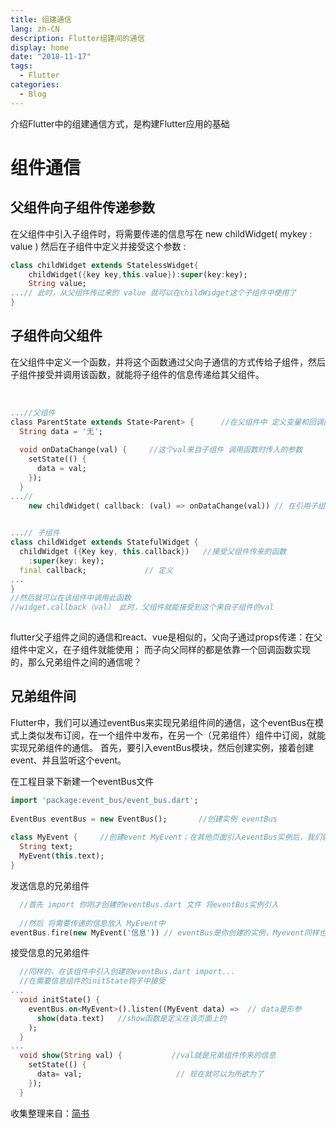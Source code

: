 ```yaml
---
title: 组建通信
lang: zh-CN
description: Flutter组建间的通信
display: home
date: "2018-11-17"
tags:
  - Flutter
categories: 
  - Blog
---
```


介绍Flutter中的组建通信方式，是构建Flutter应用的基础

<!-- more -->

# 组件通信
## 父组件向子组件传递参数
在父组件中引入子组件时，将需要传递的信息写在 new childWidget( mykey : value )
然后在子组件中定义并接受这个参数 :
```dart
class childWidget extends StatelessWidget{
    childWidget({key key,this.value}):super(key:key);
    String value;
...// 此时，从父组件传过来的 value 就可以在childWidget这个子组件中使用了
}
```
## 子组件向父组件
在父组件中定义一个函数，并将这个函数通过父向子通信的方式传给子组件，然后子组件接受并调用该函数，就能将子组件的信息传递给其父组件。

​
```dart
...//父组件
​class ParentState extends State<Parent> {      //在父组件中 定义变量和回调函数
  String data = '无';
​
  void onDataChange(val) {     //这个val来自子组件 调用函数时传入的参数
    setState(() {
      data = val;        
    });
  }
...//
    new childWidget( callback: (val) => onDataChange(val)) // 在引用子组件的时候将函数传递过去
​
```
```dart
...// 子组件
class childWidget extends StatefulWidget {  
  childWidget ({Key key, this.callback})   //接受父组件传来的函数
    :super(key: key);
  final callback;             // 定义
...
}
//然后就可以在该组件中调用此函数 
//widget.callback（val） 此时，父组件就能接受到这个来自子组件的val
​
```
flutter父子组件之间的通信和react、vue是相似的，父向子通过props传递：在父组件中定义，在子组件就能使用；
而子向父同样的都是依靠一个回调函数实现的，那么兄弟组件之间的通信呢？



## 兄弟组件间
Flutter中，我们可以通过eventBus来实现兄弟组件间的通信，这个eventBus在模式上类似发布订阅，在一个组件中发布，在另一个（兄弟组件）组件中订阅，就能实现兄弟组件的通信。
首先，要引入eventBus模块，然后创建实例，接着创建event、并且监听这个event。

在工程目录下新建一个eventBus文件
```dart
import 'package:event_bus/event_bus.dart';
​
EventBus eventBus = new EventBus();       //创建实例 eventBus
​
class MyEvent {     //创建event MyEvent；在其他页面引入eventBus实例后，我们就可以将需要传递的信息放在MyEvent中
  String text;
  MyEvent(this.text);
}
```

发送信息的兄弟组件
```dart
  //首先 import 你刚才创建的eventBus.dart 文件 将eventBus实例引入
​
  //然后 将需要传递的信息放入 MyEvent中
eventBus.fire(new MyEvent('信息')) // eventBus是你创建的实例，Myevent同样也是；

```


接受信息的兄弟组件

```dart
  //同样的，在该组件中引入创建的eventBus.dart import...
  //在需要信息组件的initState钩子中接受
...
  void initState() {
    eventBus.on<MyEvent>().listen((MyEvent data) =>  // data是形参
      show(data.text)   //show函数是定义在该页面上的 
    );
  }
...
  void show(String val) {           //val就是兄弟组件传来的信息
    setState(() {               
      data= val;                     // 现在就可以为所欲为了
    });
  }
```



收集整理来自：[简书](https://www.jianshu.com/p/25a85c02d586)